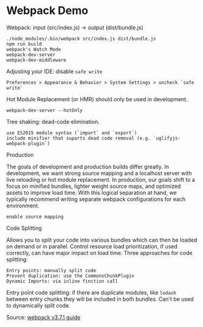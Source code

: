 # Webpack Demo

Webpack: input (src/index.js) -> output (dist/bundle.js)

    ./node_modules/.bin/webpack src/index.js dist/bundle.js
    npm run build
    webpack's Watch Mode
    webpack-dev-server
    webpack-dev-middleware

Adjusting your IDE: disable `safe write`

    Preferences > Appearance & Behavior > System Settings > uncheck `safe write`

Hot Module Replacement (or HMR) should only be used in development.

    webpack-dev-server --hotOnly

Tree shaking: dead-code elimination.

    use ES2015 module syntax (`import` and `export`)
    include minifier that suports dead code removal (e.g. `uglifyjs-webpack-plugin`)

Production

The goals of development and production builds differ greatly. In development, we want strong source mapping and a localhost server with live reloading or hot module replacement. In production, our goals shift to a focus on minified bundles, lighter weight source maps, and optimized assets to improve load time. With this logical separation at hand, we typically recommend writing separate webpack configurations for each environment.

    enable source mapping
    
Code Splitting

Allows you to split your code into various bundles which can then be loaded on demand or in parallel. Control resource load prioritization, if used correctly, can have major impact on load time. Three approaches for code splitting: 

    Entry points: manually split code
    Prevent duplication: use the CommonsChunkPlugin
    Dynamic Imports: via inline finction call
    
Entry point code splitting: if there are duplicate modules, like `lodash` between entry chunks they will be included in both bundles. Can't be used to dynamically split code.  





Source: [webpack v3.7.1 guide](https://webpack.js.org/guides/)
